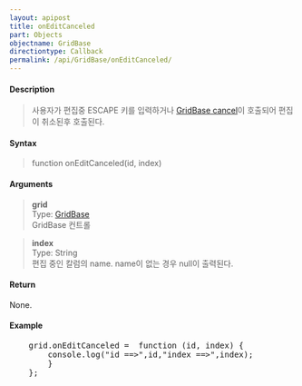 ```yaml
---
layout: apipost
title: onEditCanceled
part: Objects
objectname: GridBase
directiontype: Callback
permalink: /api/GridBase/onEditCanceled/
---
```



#### Description

> 사용자가 편집중 ESCAPE 키를 입력하거나 [GridBase cancel](/api/GridBase/cancel/)이 호출되어 편집이 취소된후 호출된다.  

#### Syntax

> function onEditCanceled(id, index)  

#### Arguments

> **grid**  
> Type: [GridBase](/api/GridBase/)  
> GridBase 컨트롤  

> **index**  
> Type: String  
> 편집 중인 칼럼의 name. name이 없는 경우 null이 출력된다.  

#### Return

None.

#### Example

<pre class="prettyprint">
    grid.onEditCanceled =  function (id, index) {
        console.log("id ==>",id,"index ==>",index);
        }
    };
</pre>

